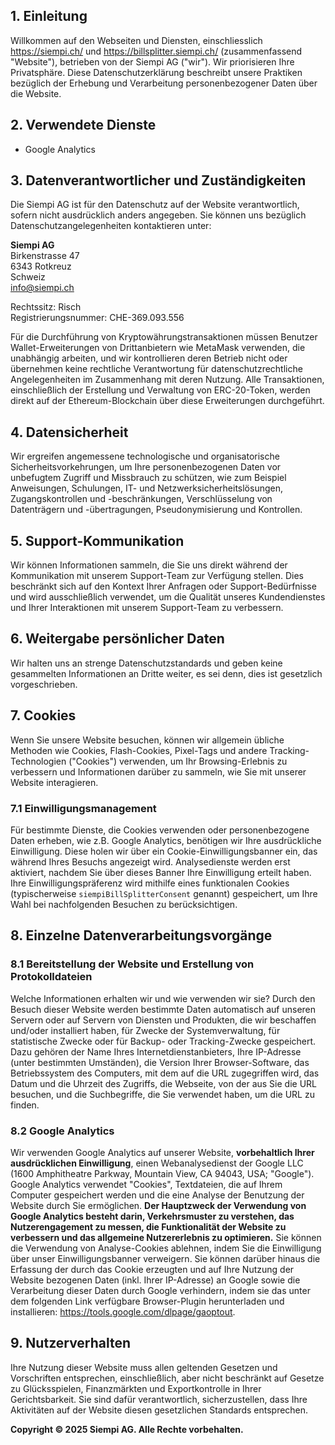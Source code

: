 ## 1. Einleitung
Willkommen auf den Webseiten und Diensten, einschliesslich https://siempi.ch/ und https://billsplitter.siempi.ch/ (zusammenfassend "Website"), betrieben von der Siempi AG ("wir"). Wir priorisieren Ihre Privatsphäre. Diese Datenschutzerklärung beschreibt unsere Praktiken bezüglich der Erhebung und Verarbeitung personenbezogener Daten über die Website.

## 2. Verwendete Dienste
- Google Analytics

## 3. Datenverantwortlicher und Zuständigkeiten
Die Siempi AG ist für den Datenschutz auf der Website verantwortlich, sofern nicht ausdrücklich anders angegeben. Sie können uns bezüglich Datenschutzangelegenheiten kontaktieren unter:

**Siempi AG**  
Birkenstrasse 47  
6343 Rotkreuz  
Schweiz  
info@siempi.ch

Rechtssitz: Risch  
Registrierungsnummer: CHE-369.093.556

Für die Durchführung von Kryptowährungstransaktionen müssen Benutzer Wallet-Erweiterungen von Drittanbietern wie MetaMask verwenden, die unabhängig arbeiten, und wir kontrollieren deren Betrieb nicht oder übernehmen keine rechtliche Verantwortung für datenschutzrechtliche Angelegenheiten im Zusammenhang mit deren Nutzung. Alle Transaktionen, einschließlich der Erstellung und Verwaltung von ERC-20-Token, werden direkt auf der Ethereum-Blockchain über diese Erweiterungen durchgeführt.

## 4. Datensicherheit
Wir ergreifen angemessene technologische und organisatorische Sicherheitsvorkehrungen, um Ihre personenbezogenen Daten vor unbefugtem Zugriff und Missbrauch zu schützen, wie zum Beispiel Anweisungen, Schulungen, IT- und Netzwerksicherheitslösungen, Zugangskontrollen und -beschränkungen, Verschlüsselung von Datenträgern und -übertragungen, Pseudonymisierung und Kontrollen.

## 5. Support-Kommunikation
Wir können Informationen sammeln, die Sie uns direkt während der Kommunikation mit unserem Support-Team zur Verfügung stellen. Dies beschränkt sich auf den Kontext Ihrer Anfragen oder Support-Bedürfnisse und wird ausschließlich verwendet, um die Qualität unseres Kundendienstes und Ihrer Interaktionen mit unserem Support-Team zu verbessern.

## 6. Weitergabe persönlicher Daten
Wir halten uns an strenge Datenschutzstandards und geben keine gesammelten Informationen an Dritte weiter, es sei denn, dies ist gesetzlich vorgeschrieben.

## 7. Cookies
Wenn Sie unsere Website besuchen, können wir allgemein übliche Methoden wie Cookies, Flash-Cookies, Pixel-Tags und andere Tracking-Technologien ("Cookies") verwenden, um Ihr Browsing-Erlebnis zu verbessern und Informationen darüber zu sammeln, wie Sie mit unserer Website interagieren.

### 7.1 Einwilligungsmanagement
Für bestimmte Dienste, die Cookies verwenden oder personenbezogene Daten erheben, wie z.B. Google Analytics, benötigen wir Ihre ausdrückliche Einwilligung. Diese holen wir über ein Cookie-Einwilligungsbanner ein, das während Ihres Besuchs angezeigt wird. Analysedienste werden erst aktiviert, nachdem Sie über dieses Banner Ihre Einwilligung erteilt haben. Ihre Einwilligungspräferenz wird mithilfe eines funktionalen Cookies (typischerweise `siempiBillSplitterConsent` genannt) gespeichert, um Ihre Wahl bei nachfolgenden Besuchen zu berücksichtigen.

## 8. Einzelne Datenverarbeitungsvorgänge

### 8.1 Bereitstellung der Website und Erstellung von Protokolldateien
Welche Informationen erhalten wir und wie verwenden wir sie? Durch den Besuch dieser Website werden bestimmte Daten automatisch auf unseren Servern oder auf Servern von Diensten und Produkten, die wir beschaffen und/oder installiert haben, für Zwecke der Systemverwaltung, für statistische Zwecke oder für Backup- oder Tracking-Zwecke gespeichert. Dazu gehören der Name Ihres Internetdienstanbieters, Ihre IP-Adresse (unter bestimmten Umständen), die Version Ihrer Browser-Software, das Betriebssystem des Computers, mit dem auf die URL zugegriffen wird, das Datum und die Uhrzeit des Zugriffs, die Webseite, von der aus Sie die URL besuchen, und die Suchbegriffe, die Sie verwendet haben, um die URL zu finden.

### 8.2 Google Analytics
Wir verwenden Google Analytics auf unserer Website, **vorbehaltlich Ihrer ausdrücklichen Einwilligung**, einen Webanalysedienst der Google LLC (1600 Amphitheatre Parkway, Mountain View, CA 94043, USA; "Google"). Google Analytics verwendet "Cookies", Textdateien, die auf Ihrem Computer gespeichert werden und die eine Analyse der Benutzung der Website durch Sie ermöglichen. **Der Hauptzweck der Verwendung von Google Analytics besteht darin, Verkehrsmuster zu verstehen, das Nutzerengagement zu messen, die Funktionalität der Website zu verbessern und das allgemeine Nutzererlebnis zu optimieren.** Sie können die Verwendung von Analyse-Cookies ablehnen, indem Sie die Einwilligung über unser Einwilligungsbanner verweigern. Sie können darüber hinaus die Erfassung der durch das Cookie erzeugten und auf Ihre Nutzung der Website bezogenen Daten (inkl. Ihrer IP-Adresse) an Google sowie die Verarbeitung dieser Daten durch Google verhindern, indem sie das unter dem folgenden Link verfügbare Browser-Plugin herunterladen und installieren: https://tools.google.com/dlpage/gaoptout.

## 9. Nutzerverhalten
Ihre Nutzung dieser Website muss allen geltenden Gesetzen und Vorschriften entsprechen, einschließlich, aber nicht beschränkt auf Gesetze zu Glücksspielen, Finanzmärkten und Exportkontrolle in Ihrer Gerichtsbarkeit. Sie sind dafür verantwortlich, sicherzustellen, dass Ihre Aktivitäten auf der Website diesen gesetzlichen Standards entsprechen.

**Copyright © 2025 Siempi AG. Alle Rechte vorbehalten.** 
